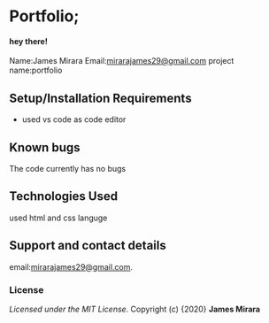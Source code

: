 # **Portfolio;**<br/>
#### hey there!<br/>
Name:James Mirara
Email:mirarajames29@gmail.com
project name:portfolio
## Setup/Installation Requirements
* used vs code as code editor

## Known bugs
The code currently has no bugs

## Technologies Used
used html and css languge
## Support and contact details
email:mirarajames29@gmail.com.
### License
*Licensed under the MIT License.*
Copyright (c) {2020} **James Mirara**
  